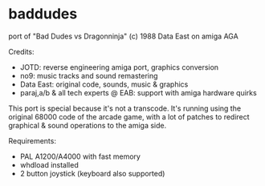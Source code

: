 # baddudes
port of "Bad Dudes vs Dragonninja" (c) 1988 Data East on amiga AGA

Credits:

- JOTD: reverse engineering amiga port, graphics conversion
- no9: music tracks and sound remastering
- Data East: original code, sounds, music & graphics
- paraj,a/b & all tech experts @ EAB: support with amiga hardware quirks

This port is special because it's not a transcode. It's running using the original 68000
code of the arcade game, with a lot of patches to redirect graphical & sound operations to
the amiga side.

Requirements:

- PAL A1200/A4000 with fast memory
- whdload installed
- 2 button joystick (keyboard also supported)



